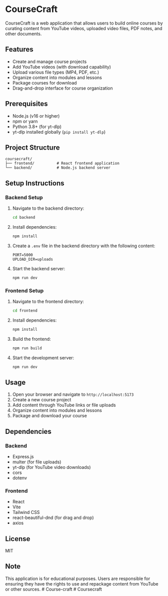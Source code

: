 # CourseCraft

CourseCraft is a web application that allows users to build online courses by curating content from YouTube videos, uploaded video files, PDF notes, and other documents.

## Features

- Create and manage course projects
- Add YouTube videos (with download capability)
- Upload various file types (MP4, PDF, etc.)
- Organize content into modules and lessons
- Package courses for download
- Drag-and-drop interface for course organization

## Prerequisites

- Node.js (v16 or higher)
- npm or yarn
- Python 3.8+ (for yt-dlp)
- yt-dlp installed globally (`pip install yt-dlp`)

## Project Structure

```
coursecraft/
├── frontend/          # React frontend application
└── backend/           # Node.js backend server
```

## Setup Instructions

### Backend Setup

1. Navigate to the backend directory:
   ```bash
   cd backend
   ```

2. Install dependencies:
   ```bash
   npm install
   ```

3. Create a `.env` file in the backend directory with the following content:
   ```
   PORT=5000
   UPLOAD_DIR=uploads
   ```

4. Start the backend server:
   ```bash
   npm run dev
   ```

### Frontend Setup

1. Navigate to the frontend directory:
   ```bash
   cd frontend
   ```

2. Install dependencies:
   ```bash
   npm install
   ```

3. Build the frontend:
   ```bash
   npm run build
   ```

4. Start the development server:
   ```bash
   npm run dev
   ```

## Usage

1. Open your browser and navigate to `http://localhost:5173`
2. Create a new course project
3. Add content through YouTube links or file uploads
4. Organize content into modules and lessons
5. Package and download your course

## Dependencies

### Backend
- Express.js
- multer (for file uploads)
- yt-dlp (for YouTube video downloads)
- cors
- dotenv

### Frontend
- React
- Vite
- Tailwind CSS
- react-beautiful-dnd (for drag and drop)
- axios

## License

MIT

## Note

This application is for educational purposes. Users are responsible for ensuring they have the rights to use and repackage content from YouTube or other sources. #   C o u r s e - c r a f t  
 #   C o u r s e c r a f t  
 